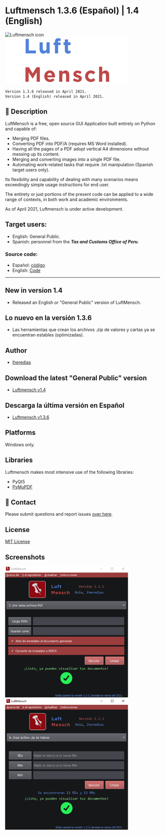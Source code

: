 # Luftmensch 1.3.6 (Español) | 1.4 (English)
![Luftmensch icon](https://raw.githubusercontent.com/lheredias/Luftmensch/main/finalicon.ico) ![Luftmensch logo](https://github.com/lheredias/Luftmensch/blob/main/app%20name.png)

```
Version 1.3.6 released in April 2021.
Version 1.4 (English) released in April 2021.
```
## :izakaya_lantern: Description

LuftMensch is a free, open source GUI Application built entirely on Python and capable of:
    
* Merging PDF files.
* Converting PDF into PDF/A (requires MS Word installed).
* Having all the pages of a PDF adopt vertical A4 dimensions without messing up its content.
* Merging and converting images into a single PDF file.
* Automating work-related tasks that require .txt manipulation (Spanish target users only).

Its flexibility and capability of dealing with many scenarios means exceedingly simple usage instructions for end user.

The entirety or just portions of the present code can be applied to a wide range of contexts, in both work and academic environments.

As of April 2021, Luftmensch is under active development.

## Target users:

* English: General Public.
* Spanish: personnel from the ***Tax and Customs Office of Peru***.


### Source code:

* Español: [código](https://github.com/lheredias/Luftmensch/blob/main/LuftmenschQt.py)
* English: [Code](https://github.com/lheredias/Luftmensch/blob/main/LuftmenschQt.py)

***
## New in version 1.4

* Released an English or "General Public" version of LuftMensch.

## Lo nuevo en la versión 1.3.6

* Las herramientas que crean los archivos .zip de valores y cartas ya se encuentran estables (optimizadas).

## Author

* [lheredias](https://github.com/lheredias) 

## Download the latest "General Public" version
* [Luftmensch v1.4](https://github.com/lheredias/Luftmensch/releases/tag/v1.4)

## Descarga la última versión en Español
* [Luftmensch v1.3.6](https://github.com/lheredias/Luftmensch/releases/tag/v1.3.6)

## Platforms

Windows only.

## Libraries
Luftmensch makes most intensive use of the following libraries:
* PyQt5
* [PyMuPDF](https://github.com/pymupdf/PyMuPDF)

## :speech_balloon: Contact

Please submit questions and report issues [over here](https://github.com/lheredias/Luftmensch/discussions).

## License
[MIT License](https://github.com/lheredias/Luftmensch/blob/main/LICENSE)

## Screenshots

<img src="https://github.com/lheredias/Luftmensch/blob/main/screenshots/ss01.png" width="400" /> <img src="https://github.com/lheredias/Luftmensch/blob/main/screenshots/ss02.png" width="400" />
